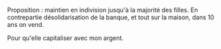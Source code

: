 Proposition : maintien en indivision jusqu'à la majorité des filles. En contrepartie désolidarisation de la banque, et tout sur la maison, dans 10 ans on vend.

Pour qu'elle capitaliser avec mon argent.

